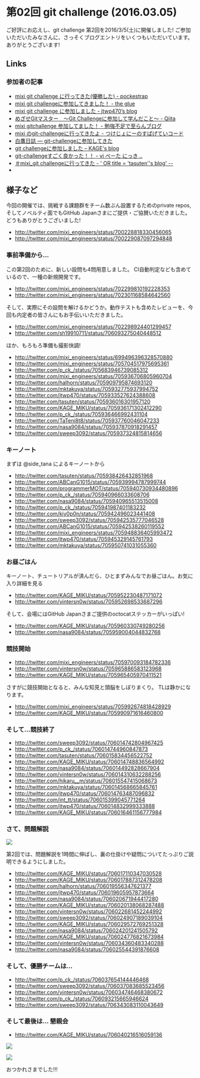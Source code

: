 # 第02回 git challenge (2016.03.05)

ご好評にお応えし、git challenge 第2回を2016/3/5(土)に開催しました!
ご参加いただいたみなさんに、さっそくブログエントリをいくつもいただいています。
ありがとうございます!

## Links

### 参加者の記事

- [mixi git challenge に行ってきた(優勝した) - pockestrap](http://pocke.hatenablog.com/entry/2016/03/05/212422)
- [mixi git challengeに参加してきました！ - the glue](http://sweep3092.hatenablog.com/entry/2016/03/06/135751)
- [mixi git challenge に参加しました - jtwp470’s blog](http://jtwp470.hatenablog.jp/entry/2016/03/05/232502)
- [めざせGitマスター　〜Git Challengeに参加して学んだこと〜 - Qiita](http://qiita.com/vintersnow/items/434f734abbcc296bcce7)
- [mixi gitchallenge 参加してました！ - 勉強不足で至らんブログ](http://maketake.hatenablog.com/entry/2016/03/06/004519)
- [mixi のgit-challengeに行ってきたよ - つけじょにーのすぱげていコード](http://tukejonny-programming.hatenablog.com/entry/2016/03/05/mixi_のgit-challengeに行ってきたよ)
- [白鷹日誌 — git-challengeに参加してきた](https://whitehawk-taka.tumblr.com/post/140512698981/git-challengeに参加してきた)
- [git challengeに参加しました – KAGE's blog](http://www.kagemiku.com/blog/archives/36)
- [git-challengeすごく良かった！！ - vi ぺーた にっき ..](http://peetam175-water.hatenadiary.jp/entry/2016/03/07/162232)
- [＃mixi_git challengeに行ってきた - ' OR title = 'tasuten''s blog' --](http://tasuten.hatenablog.com/entry/2016/03/22/032914)
-

## 様子など

今回の開催では、挑戦する課題群をチーム数ぶん設置するためのprivate repos, そしてノベルティ面でもGitHub Japanさまにご提供・ご協賛いただきました。
どうもありがとうございました!

- http://twitter.com/mixi_engineers/status/700228818330456065
- http://twitter.com/mixi_engineers/status/700229087097294848

### 事前準備から…

この第2回のために、新しい設問も4問用意しました。
CI自動判定なども含めているので、一種の新規開発です。

- http://twitter.com/mixi_engineers/status/702299810192228353
- http://twitter.com/mixi_engineers/status/702301168584642560

そして、実際にその設問を解けるかどうか。動作テストも含めたレビューを、今回も内定者の皆さんにもお手伝いいただきました。

- http://twitter.com/mixi_engineers/status/702298924401299457
- http://twitter.com/sh19910711/status/706093275040448512

ほか、もろもろ準備も撮影快調!

- http://twitter.com/mixi_engineers/status/699496396328570880
- http://twitter.com/mixi_engineers/status/705704517975695361
- http://twitter.com/p_ck_/status/705683946739085312
- http://twitter.com/mixi_engineers/status/705936706805960704
- http://twitter.com/halhorn/status/705909795874693120
- http://twitter.com/mktakuya/status/705932775937994752
- http://twitter.com/jtwp470/status/705933527624388608
- http://twitter.com/tasuten/status/705936016301957120
- http://twitter.com/KAGE_MIKU/status/705936171302412290
- http://twitter.com/p_ck_/status/705936466992431104
- http://twitter.com/TaTeni8t8/status/705937760046047233
- http://twitter.com/nasa9084/status/705937870918291457
- http://twitter.com/sweep3092/status/705937324815814656

### キーノート

まずは @side_tana によるキーノートから

- http://twitter.com/tasuten/status/705938426432851968
- http://twitter.com/ABCanG1015/status/705939994787999744
- http://twitter.com/programmerMOT/status/705940730934480896
- http://twitter.com/p_ck_/status/705940966033608706
- http://twitter.com/nasa9084/status/705940965513515008
- http://twitter.com/p_ck_/status/705941987401183232
- http://twitter.com/kiy0p0n/status/705942496023441408
- http://twitter.com/sweep3092/status/705942535777046528
- http://twitter.com/ABCanG1015/status/705942538260119552
- http://twitter.com/mixi_engineers/status/705948836405993472
- http://twitter.com/jtwp470/status/705945329145761793
- http://twitter.com/mktakuya/status/705950741031055360

### お昼ごはん

キーノート、チュートリアルが済んだら、ひとまずみんなでお昼ごはん。お気に入り詳細を見る

- http://twitter.com/KAGE_MIKU/status/705952230487171072
- http://twitter.com/vintersn0w/status/705952698533687296

そして、会場にはGitHub Japanさまご提供のoctocatステッカーがいっぱい!

- http://twitter.com/KAGE_MIKU/status/705960330749280256
- http://twitter.com/nasa9084/status/705959004044832768

### 競技開始

- http://twitter.com/mixi_engineers/status/705970093184782336
- http://twitter.com/vintersn0w/status/705965886583123968
- http://twitter.com/KAGE_MIKU/status/705965405970411521

さすがに競技開始となると、みんな知見と頭脳をしぼりまくり。
TLは静かになります。

- http://twitter.com/mixi_engineers/status/705992674818428929
- http://twitter.com/KAGE_MIKU/status/705990971616460800

### そして…競技終了

- http://twitter.com/sweep3092/status/706014742804967425
- http://twitter.com/p_ck_/status/706014744960847873
- http://twitter.com/tasuten/status/706015834456522752
- http://twitter.com/KAGE_MIKU/status/706014748836564992
- http://twitter.com/nasa9084/status/706014492828667904
- http://twitter.com/vintersn0w/status/706014310632288256
- http://twitter.com/hikaru__m/status/706015547415068673
- http://twitter.com/mktakuya/status/706014568665845761
- http://twitter.com/jtwp470/status/706014763487096832
- http://twitter.com/int_tt/status/706015399045771264
- http://twitter.com/jtwp470/status/706014832999333888
- http://twitter.com/KAGE_MIKU/status/706016461156777984

### さて、問題解説

![](../images/02/01.jpg)

第2回では、問題解説を1時間に伸ばし、裏の仕掛けや疑問についてたっぷりご説明できるようにしました。

- http://twitter.com/KAGE_MIKU/status/706017110347030528
- http://twitter.com/KAGE_MIKU/status/706017887312478208
- http://twitter.com/halhorn/status/706019556347621377
- http://twitter.com/jtwp470/status/706019605957873664
- http://twitter.com/nasa9084/status/706020671944417280
- http://twitter.com/KAGE_MIKU/status/706020138068287488
- http://twitter.com/vintersn0w/status/706022681452244992
- http://twitter.com/sweep3092/status/706024907189039104
- http://twitter.com/KAGE_MIKU/status/706029572769251328
- http://twitter.com/nasa9084/status/706024201241505792
- http://twitter.com/KAGE_MIKU/status/706024776821673984
- http://twitter.com/vintersn0w/status/706034360483340288
- http://twitter.com/nasa9084/status/706025544391876608

### そして、優勝チームは…

- http://twitter.com/p_ck_/status/706037654144446468
- http://twitter.com/sweep3092/status/706037083685523456
- http://twitter.com/vintersn0w/status/706034746468380672
- http://twitter.com/p_ck_/status/706093215665946624
- http://twitter.com/sweep3092/status/706343083110043649

### そして最後は… 懇親会

- http://twitter.com/KAGE_MIKU/status/706040216516059136

![](../images/02/02.jpg)

![](../images/02/03.jpg)

おつかれさまでした!!!
